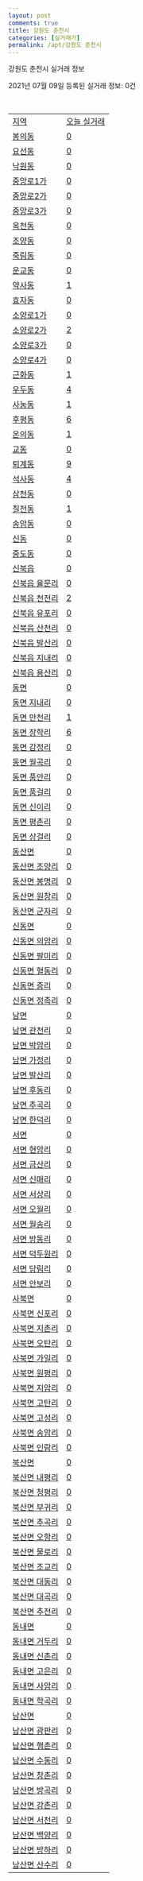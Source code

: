 ```yaml
---
layout: post
comments: true
title: 강원도 춘천시
categories: [실거래가]
permalink: /apt/강원도 춘천시
---
```


강원도 춘천시 실거래 정보

2021년 07월 09일 등록된 실거래 정보: 0건

<script type="text/javascript">
  google.charts.load('current', {'packages':['corechart']});
  google.charts.setOnLoadCallback(drawChart);

  function drawChart() {
    var data = google.visualization.arrayToDataTable([['거래일', '매매', '전월세', '전매'], ['20-07', 280, 268, 39], ['20-08', 341, 333, 47], ['20-09', 386, 315, 71], ['20-10', 391, 294, 61], ['20-11', 456, 283, 170], ['20-12', 533, 320, 179], ['21-01', 476, 337, 117], ['21-02', 405, 310, 80], ['21-03', 493, 277, 67], ['21-04', 386, 277, 97], ['21-05', 454, 178, 63], ['21-06', 444, 139, 19], ['21-07', 58, 27, 3]]);

    var options = {
      title: '최근 1년간 유형별 거래량 추이',
      legend: { position: 'bottom' }
    };

    var chart = new google.visualization.LineChart(document.getElementById('columnchart_material'));
    chart.draw(data, (options));
  }
</script>

<div id="columnchart_material" style="width: 95%; margin-left: -35px"></div>
<br>
<table class="sortable">
  <tr>
    <td><a href="#">지역</a></td>
    <td><a href="#">오늘 실거래</a></td>
  </tr>

  
  <tr class="item">
    <td><a href="강원도 춘천시 봉의동">봉의동</a></td>
    <td><a href="강원도 춘천시 봉의동">0</a></td>
  </tr>
    

  <tr class="item">
    <td><a href="강원도 춘천시 요선동">요선동</a></td>
    <td><a href="강원도 춘천시 요선동">0</a></td>
  </tr>
    

  <tr class="item">
    <td><a href="강원도 춘천시 낙원동">낙원동</a></td>
    <td><a href="강원도 춘천시 낙원동">0</a></td>
  </tr>
    

  <tr class="item">
    <td><a href="강원도 춘천시 중앙로1가">중앙로1가</a></td>
    <td><a href="강원도 춘천시 중앙로1가">0</a></td>
  </tr>
    

  <tr class="item">
    <td><a href="강원도 춘천시 중앙로2가">중앙로2가</a></td>
    <td><a href="강원도 춘천시 중앙로2가">0</a></td>
  </tr>
    

  <tr class="item">
    <td><a href="강원도 춘천시 중앙로3가">중앙로3가</a></td>
    <td><a href="강원도 춘천시 중앙로3가">0</a></td>
  </tr>
    

  <tr class="item">
    <td><a href="강원도 춘천시 옥천동">옥천동</a></td>
    <td><a href="강원도 춘천시 옥천동">0</a></td>
  </tr>
    

  <tr class="item">
    <td><a href="강원도 춘천시 조양동">조양동</a></td>
    <td><a href="강원도 춘천시 조양동">0</a></td>
  </tr>
    

  <tr class="item">
    <td><a href="강원도 춘천시 죽림동">죽림동</a></td>
    <td><a href="강원도 춘천시 죽림동">0</a></td>
  </tr>
    

  <tr class="item">
    <td><a href="강원도 춘천시 운교동">운교동</a></td>
    <td><a href="강원도 춘천시 운교동">0</a></td>
  </tr>
    

  <tr class="item">
    <td><a href="강원도 춘천시 약사동">약사동</a></td>
    <td><a href="강원도 춘천시 약사동">1</a></td>
  </tr>
    

  <tr class="item">
    <td><a href="강원도 춘천시 효자동">효자동</a></td>
    <td><a href="강원도 춘천시 효자동">0</a></td>
  </tr>
    

  <tr class="item">
    <td><a href="강원도 춘천시 소양로1가">소양로1가</a></td>
    <td><a href="강원도 춘천시 소양로1가">0</a></td>
  </tr>
    

  <tr class="item">
    <td><a href="강원도 춘천시 소양로2가">소양로2가</a></td>
    <td><a href="강원도 춘천시 소양로2가">2</a></td>
  </tr>
    

  <tr class="item">
    <td><a href="강원도 춘천시 소양로3가">소양로3가</a></td>
    <td><a href="강원도 춘천시 소양로3가">0</a></td>
  </tr>
    

  <tr class="item">
    <td><a href="강원도 춘천시 소양로4가">소양로4가</a></td>
    <td><a href="강원도 춘천시 소양로4가">0</a></td>
  </tr>
    

  <tr class="item">
    <td><a href="강원도 춘천시 근화동">근화동</a></td>
    <td><a href="강원도 춘천시 근화동">1</a></td>
  </tr>
    

  <tr class="item">
    <td><a href="강원도 춘천시 우두동">우두동</a></td>
    <td><a href="강원도 춘천시 우두동">4</a></td>
  </tr>
    

  <tr class="item">
    <td><a href="강원도 춘천시 사농동">사농동</a></td>
    <td><a href="강원도 춘천시 사농동">1</a></td>
  </tr>
    

  <tr class="item">
    <td><a href="강원도 춘천시 후평동">후평동</a></td>
    <td><a href="강원도 춘천시 후평동">6</a></td>
  </tr>
    

  <tr class="item">
    <td><a href="강원도 춘천시 온의동">온의동</a></td>
    <td><a href="강원도 춘천시 온의동">1</a></td>
  </tr>
    

  <tr class="item">
    <td><a href="강원도 춘천시 교동">교동</a></td>
    <td><a href="강원도 춘천시 교동">0</a></td>
  </tr>
    

  <tr class="item">
    <td><a href="강원도 춘천시 퇴계동">퇴계동</a></td>
    <td><a href="강원도 춘천시 퇴계동">9</a></td>
  </tr>
    

  <tr class="item">
    <td><a href="강원도 춘천시 석사동">석사동</a></td>
    <td><a href="강원도 춘천시 석사동">4</a></td>
  </tr>
    

  <tr class="item">
    <td><a href="강원도 춘천시 삼천동">삼천동</a></td>
    <td><a href="강원도 춘천시 삼천동">0</a></td>
  </tr>
    

  <tr class="item">
    <td><a href="강원도 춘천시 칠전동">칠전동</a></td>
    <td><a href="강원도 춘천시 칠전동">1</a></td>
  </tr>
    

  <tr class="item">
    <td><a href="강원도 춘천시 송암동">송암동</a></td>
    <td><a href="강원도 춘천시 송암동">0</a></td>
  </tr>
    

  <tr class="item">
    <td><a href="강원도 춘천시 신동">신동</a></td>
    <td><a href="강원도 춘천시 신동">0</a></td>
  </tr>
    

  <tr class="item">
    <td><a href="강원도 춘천시 중도동">중도동</a></td>
    <td><a href="강원도 춘천시 중도동">0</a></td>
  </tr>
    

  <tr class="item">
    <td><a href="강원도 춘천시 신북읍">신북읍</a></td>
    <td><a href="강원도 춘천시 신북읍">0</a></td>
  </tr>
    

  <tr class="item">
    <td><a href="강원도 춘천시 신북읍 율문리">신북읍 율문리</a></td>
    <td><a href="강원도 춘천시 신북읍 율문리">0</a></td>
  </tr>
    

  <tr class="item">
    <td><a href="강원도 춘천시 신북읍 천전리">신북읍 천전리</a></td>
    <td><a href="강원도 춘천시 신북읍 천전리">2</a></td>
  </tr>
    

  <tr class="item">
    <td><a href="강원도 춘천시 신북읍 유포리">신북읍 유포리</a></td>
    <td><a href="강원도 춘천시 신북읍 유포리">0</a></td>
  </tr>
    

  <tr class="item">
    <td><a href="강원도 춘천시 신북읍 산천리">신북읍 산천리</a></td>
    <td><a href="강원도 춘천시 신북읍 산천리">0</a></td>
  </tr>
    

  <tr class="item">
    <td><a href="강원도 춘천시 신북읍 발산리">신북읍 발산리</a></td>
    <td><a href="강원도 춘천시 신북읍 발산리">0</a></td>
  </tr>
    

  <tr class="item">
    <td><a href="강원도 춘천시 신북읍 지내리">신북읍 지내리</a></td>
    <td><a href="강원도 춘천시 신북읍 지내리">0</a></td>
  </tr>
    

  <tr class="item">
    <td><a href="강원도 춘천시 신북읍 용산리">신북읍 용산리</a></td>
    <td><a href="강원도 춘천시 신북읍 용산리">0</a></td>
  </tr>
    

  <tr class="item">
    <td><a href="강원도 춘천시 동면">동면</a></td>
    <td><a href="강원도 춘천시 동면">0</a></td>
  </tr>
    

  <tr class="item">
    <td><a href="강원도 춘천시 동면 지내리">동면 지내리</a></td>
    <td><a href="강원도 춘천시 동면 지내리">0</a></td>
  </tr>
    

  <tr class="item">
    <td><a href="강원도 춘천시 동면 만천리">동면 만천리</a></td>
    <td><a href="강원도 춘천시 동면 만천리">1</a></td>
  </tr>
    

  <tr class="item">
    <td><a href="강원도 춘천시 동면 장학리">동면 장학리</a></td>
    <td><a href="강원도 춘천시 동면 장학리">6</a></td>
  </tr>
    

  <tr class="item">
    <td><a href="강원도 춘천시 동면 감정리">동면 감정리</a></td>
    <td><a href="강원도 춘천시 동면 감정리">0</a></td>
  </tr>
    

  <tr class="item">
    <td><a href="강원도 춘천시 동면 월곡리">동면 월곡리</a></td>
    <td><a href="강원도 춘천시 동면 월곡리">0</a></td>
  </tr>
    

  <tr class="item">
    <td><a href="강원도 춘천시 동면 품안리">동면 품안리</a></td>
    <td><a href="강원도 춘천시 동면 품안리">0</a></td>
  </tr>
    

  <tr class="item">
    <td><a href="강원도 춘천시 동면 품걸리">동면 품걸리</a></td>
    <td><a href="강원도 춘천시 동면 품걸리">0</a></td>
  </tr>
    

  <tr class="item">
    <td><a href="강원도 춘천시 동면 신이리">동면 신이리</a></td>
    <td><a href="강원도 춘천시 동면 신이리">0</a></td>
  </tr>
    

  <tr class="item">
    <td><a href="강원도 춘천시 동면 평촌리">동면 평촌리</a></td>
    <td><a href="강원도 춘천시 동면 평촌리">0</a></td>
  </tr>
    

  <tr class="item">
    <td><a href="강원도 춘천시 동면 상걸리">동면 상걸리</a></td>
    <td><a href="강원도 춘천시 동면 상걸리">0</a></td>
  </tr>
    

  <tr class="item">
    <td><a href="강원도 춘천시 동산면">동산면</a></td>
    <td><a href="강원도 춘천시 동산면">0</a></td>
  </tr>
    

  <tr class="item">
    <td><a href="강원도 춘천시 동산면 조양리">동산면 조양리</a></td>
    <td><a href="강원도 춘천시 동산면 조양리">0</a></td>
  </tr>
    

  <tr class="item">
    <td><a href="강원도 춘천시 동산면 봉명리">동산면 봉명리</a></td>
    <td><a href="강원도 춘천시 동산면 봉명리">0</a></td>
  </tr>
    

  <tr class="item">
    <td><a href="강원도 춘천시 동산면 원창리">동산면 원창리</a></td>
    <td><a href="강원도 춘천시 동산면 원창리">0</a></td>
  </tr>
    

  <tr class="item">
    <td><a href="강원도 춘천시 동산면 군자리">동산면 군자리</a></td>
    <td><a href="강원도 춘천시 동산면 군자리">0</a></td>
  </tr>
    

  <tr class="item">
    <td><a href="강원도 춘천시 신동면">신동면</a></td>
    <td><a href="강원도 춘천시 신동면">0</a></td>
  </tr>
    

  <tr class="item">
    <td><a href="강원도 춘천시 신동면 의암리">신동면 의암리</a></td>
    <td><a href="강원도 춘천시 신동면 의암리">0</a></td>
  </tr>
    

  <tr class="item">
    <td><a href="강원도 춘천시 신동면 팔미리">신동면 팔미리</a></td>
    <td><a href="강원도 춘천시 신동면 팔미리">0</a></td>
  </tr>
    

  <tr class="item">
    <td><a href="강원도 춘천시 신동면 혈동리">신동면 혈동리</a></td>
    <td><a href="강원도 춘천시 신동면 혈동리">0</a></td>
  </tr>
    

  <tr class="item">
    <td><a href="강원도 춘천시 신동면 증리">신동면 증리</a></td>
    <td><a href="강원도 춘천시 신동면 증리">0</a></td>
  </tr>
    

  <tr class="item">
    <td><a href="강원도 춘천시 신동면 정족리">신동면 정족리</a></td>
    <td><a href="강원도 춘천시 신동면 정족리">0</a></td>
  </tr>
    

  <tr class="item">
    <td><a href="강원도 춘천시 남면">남면</a></td>
    <td><a href="강원도 춘천시 남면">0</a></td>
  </tr>
    

  <tr class="item">
    <td><a href="강원도 춘천시 남면 관천리">남면 관천리</a></td>
    <td><a href="강원도 춘천시 남면 관천리">0</a></td>
  </tr>
    

  <tr class="item">
    <td><a href="강원도 춘천시 남면 박암리">남면 박암리</a></td>
    <td><a href="강원도 춘천시 남면 박암리">0</a></td>
  </tr>
    

  <tr class="item">
    <td><a href="강원도 춘천시 남면 가정리">남면 가정리</a></td>
    <td><a href="강원도 춘천시 남면 가정리">0</a></td>
  </tr>
    

  <tr class="item">
    <td><a href="강원도 춘천시 남면 발산리">남면 발산리</a></td>
    <td><a href="강원도 춘천시 남면 발산리">0</a></td>
  </tr>
    

  <tr class="item">
    <td><a href="강원도 춘천시 남면 후동리">남면 후동리</a></td>
    <td><a href="강원도 춘천시 남면 후동리">0</a></td>
  </tr>
    

  <tr class="item">
    <td><a href="강원도 춘천시 남면 추곡리">남면 추곡리</a></td>
    <td><a href="강원도 춘천시 남면 추곡리">0</a></td>
  </tr>
    

  <tr class="item">
    <td><a href="강원도 춘천시 남면 한덕리">남면 한덕리</a></td>
    <td><a href="강원도 춘천시 남면 한덕리">0</a></td>
  </tr>
    

  <tr class="item">
    <td><a href="강원도 춘천시 서면">서면</a></td>
    <td><a href="강원도 춘천시 서면">0</a></td>
  </tr>
    

  <tr class="item">
    <td><a href="강원도 춘천시 서면 현암리">서면 현암리</a></td>
    <td><a href="강원도 춘천시 서면 현암리">0</a></td>
  </tr>
    

  <tr class="item">
    <td><a href="강원도 춘천시 서면 금산리">서면 금산리</a></td>
    <td><a href="강원도 춘천시 서면 금산리">0</a></td>
  </tr>
    

  <tr class="item">
    <td><a href="강원도 춘천시 서면 신매리">서면 신매리</a></td>
    <td><a href="강원도 춘천시 서면 신매리">0</a></td>
  </tr>
    

  <tr class="item">
    <td><a href="강원도 춘천시 서면 서상리">서면 서상리</a></td>
    <td><a href="강원도 춘천시 서면 서상리">0</a></td>
  </tr>
    

  <tr class="item">
    <td><a href="강원도 춘천시 서면 오월리">서면 오월리</a></td>
    <td><a href="강원도 춘천시 서면 오월리">0</a></td>
  </tr>
    

  <tr class="item">
    <td><a href="강원도 춘천시 서면 월송리">서면 월송리</a></td>
    <td><a href="강원도 춘천시 서면 월송리">0</a></td>
  </tr>
    

  <tr class="item">
    <td><a href="강원도 춘천시 서면 방동리">서면 방동리</a></td>
    <td><a href="강원도 춘천시 서면 방동리">0</a></td>
  </tr>
    

  <tr class="item">
    <td><a href="강원도 춘천시 서면 덕두원리">서면 덕두원리</a></td>
    <td><a href="강원도 춘천시 서면 덕두원리">0</a></td>
  </tr>
    

  <tr class="item">
    <td><a href="강원도 춘천시 서면 당림리">서면 당림리</a></td>
    <td><a href="강원도 춘천시 서면 당림리">0</a></td>
  </tr>
    

  <tr class="item">
    <td><a href="강원도 춘천시 서면 안보리">서면 안보리</a></td>
    <td><a href="강원도 춘천시 서면 안보리">0</a></td>
  </tr>
    

  <tr class="item">
    <td><a href="강원도 춘천시 사북면">사북면</a></td>
    <td><a href="강원도 춘천시 사북면">0</a></td>
  </tr>
    

  <tr class="item">
    <td><a href="강원도 춘천시 사북면 신포리">사북면 신포리</a></td>
    <td><a href="강원도 춘천시 사북면 신포리">0</a></td>
  </tr>
    

  <tr class="item">
    <td><a href="강원도 춘천시 사북면 지촌리">사북면 지촌리</a></td>
    <td><a href="강원도 춘천시 사북면 지촌리">0</a></td>
  </tr>
    

  <tr class="item">
    <td><a href="강원도 춘천시 사북면 오탄리">사북면 오탄리</a></td>
    <td><a href="강원도 춘천시 사북면 오탄리">0</a></td>
  </tr>
    

  <tr class="item">
    <td><a href="강원도 춘천시 사북면 가일리">사북면 가일리</a></td>
    <td><a href="강원도 춘천시 사북면 가일리">0</a></td>
  </tr>
    

  <tr class="item">
    <td><a href="강원도 춘천시 사북면 원평리">사북면 원평리</a></td>
    <td><a href="강원도 춘천시 사북면 원평리">0</a></td>
  </tr>
    

  <tr class="item">
    <td><a href="강원도 춘천시 사북면 지암리">사북면 지암리</a></td>
    <td><a href="강원도 춘천시 사북면 지암리">0</a></td>
  </tr>
    

  <tr class="item">
    <td><a href="강원도 춘천시 사북면 고탄리">사북면 고탄리</a></td>
    <td><a href="강원도 춘천시 사북면 고탄리">0</a></td>
  </tr>
    

  <tr class="item">
    <td><a href="강원도 춘천시 사북면 고성리">사북면 고성리</a></td>
    <td><a href="강원도 춘천시 사북면 고성리">0</a></td>
  </tr>
    

  <tr class="item">
    <td><a href="강원도 춘천시 사북면 송암리">사북면 송암리</a></td>
    <td><a href="강원도 춘천시 사북면 송암리">0</a></td>
  </tr>
    

  <tr class="item">
    <td><a href="강원도 춘천시 사북면 인람리">사북면 인람리</a></td>
    <td><a href="강원도 춘천시 사북면 인람리">0</a></td>
  </tr>
    

  <tr class="item">
    <td><a href="강원도 춘천시 북산면">북산면</a></td>
    <td><a href="강원도 춘천시 북산면">0</a></td>
  </tr>
    

  <tr class="item">
    <td><a href="강원도 춘천시 북산면 내평리">북산면 내평리</a></td>
    <td><a href="강원도 춘천시 북산면 내평리">0</a></td>
  </tr>
    

  <tr class="item">
    <td><a href="강원도 춘천시 북산면 청평리">북산면 청평리</a></td>
    <td><a href="강원도 춘천시 북산면 청평리">0</a></td>
  </tr>
    

  <tr class="item">
    <td><a href="강원도 춘천시 북산면 부귀리">북산면 부귀리</a></td>
    <td><a href="강원도 춘천시 북산면 부귀리">0</a></td>
  </tr>
    

  <tr class="item">
    <td><a href="강원도 춘천시 북산면 추곡리">북산면 추곡리</a></td>
    <td><a href="강원도 춘천시 북산면 추곡리">0</a></td>
  </tr>
    

  <tr class="item">
    <td><a href="강원도 춘천시 북산면 오항리">북산면 오항리</a></td>
    <td><a href="강원도 춘천시 북산면 오항리">0</a></td>
  </tr>
    

  <tr class="item">
    <td><a href="강원도 춘천시 북산면 물로리">북산면 물로리</a></td>
    <td><a href="강원도 춘천시 북산면 물로리">0</a></td>
  </tr>
    

  <tr class="item">
    <td><a href="강원도 춘천시 북산면 조교리">북산면 조교리</a></td>
    <td><a href="강원도 춘천시 북산면 조교리">0</a></td>
  </tr>
    

  <tr class="item">
    <td><a href="강원도 춘천시 북산면 대동리">북산면 대동리</a></td>
    <td><a href="강원도 춘천시 북산면 대동리">0</a></td>
  </tr>
    

  <tr class="item">
    <td><a href="강원도 춘천시 북산면 대곡리">북산면 대곡리</a></td>
    <td><a href="강원도 춘천시 북산면 대곡리">0</a></td>
  </tr>
    

  <tr class="item">
    <td><a href="강원도 춘천시 북산면 추전리">북산면 추전리</a></td>
    <td><a href="강원도 춘천시 북산면 추전리">0</a></td>
  </tr>
    

  <tr class="item">
    <td><a href="강원도 춘천시 동내면">동내면</a></td>
    <td><a href="강원도 춘천시 동내면">0</a></td>
  </tr>
    

  <tr class="item">
    <td><a href="강원도 춘천시 동내면 거두리">동내면 거두리</a></td>
    <td><a href="강원도 춘천시 동내면 거두리">0</a></td>
  </tr>
    

  <tr class="item">
    <td><a href="강원도 춘천시 동내면 신촌리">동내면 신촌리</a></td>
    <td><a href="강원도 춘천시 동내면 신촌리">0</a></td>
  </tr>
    

  <tr class="item">
    <td><a href="강원도 춘천시 동내면 고은리">동내면 고은리</a></td>
    <td><a href="강원도 춘천시 동내면 고은리">0</a></td>
  </tr>
    

  <tr class="item">
    <td><a href="강원도 춘천시 동내면 사암리">동내면 사암리</a></td>
    <td><a href="강원도 춘천시 동내면 사암리">0</a></td>
  </tr>
    

  <tr class="item">
    <td><a href="강원도 춘천시 동내면 학곡리">동내면 학곡리</a></td>
    <td><a href="강원도 춘천시 동내면 학곡리">0</a></td>
  </tr>
    

  <tr class="item">
    <td><a href="강원도 춘천시 남산면">남산면</a></td>
    <td><a href="강원도 춘천시 남산면">0</a></td>
  </tr>
    

  <tr class="item">
    <td><a href="강원도 춘천시 남산면 광판리">남산면 광판리</a></td>
    <td><a href="강원도 춘천시 남산면 광판리">0</a></td>
  </tr>
    

  <tr class="item">
    <td><a href="강원도 춘천시 남산면 행촌리">남산면 행촌리</a></td>
    <td><a href="강원도 춘천시 남산면 행촌리">0</a></td>
  </tr>
    

  <tr class="item">
    <td><a href="강원도 춘천시 남산면 수동리">남산면 수동리</a></td>
    <td><a href="강원도 춘천시 남산면 수동리">0</a></td>
  </tr>
    

  <tr class="item">
    <td><a href="강원도 춘천시 남산면 창촌리">남산면 창촌리</a></td>
    <td><a href="강원도 춘천시 남산면 창촌리">0</a></td>
  </tr>
    

  <tr class="item">
    <td><a href="강원도 춘천시 남산면 방곡리">남산면 방곡리</a></td>
    <td><a href="강원도 춘천시 남산면 방곡리">0</a></td>
  </tr>
    

  <tr class="item">
    <td><a href="강원도 춘천시 남산면 강촌리">남산면 강촌리</a></td>
    <td><a href="강원도 춘천시 남산면 강촌리">0</a></td>
  </tr>
    

  <tr class="item">
    <td><a href="강원도 춘천시 남산면 서천리">남산면 서천리</a></td>
    <td><a href="강원도 춘천시 남산면 서천리">0</a></td>
  </tr>
    

  <tr class="item">
    <td><a href="강원도 춘천시 남산면 백양리">남산면 백양리</a></td>
    <td><a href="강원도 춘천시 남산면 백양리">0</a></td>
  </tr>
    

  <tr class="item">
    <td><a href="강원도 춘천시 남산면 방하리">남산면 방하리</a></td>
    <td><a href="강원도 춘천시 남산면 방하리">0</a></td>
  </tr>
    

  <tr class="item">
    <td><a href="강원도 춘천시 남산면 산수리">남산면 산수리</a></td>
    <td><a href="강원도 춘천시 남산면 산수리">0</a></td>
  </tr>
    


</table>


    